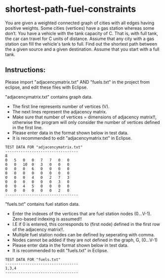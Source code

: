 # shortest-path-fuel-constraints
You are given a weighted connected graph of cities with all edges having positive weights. Some cities (vertices) have a gas station whereas some don’t. You have a vehicle with the tank capacity of C. That is, with full tank, the car can travel for C units of distance. Assume that any city with a gas station can fill the vehicle's tank to full. Find out the shortest path between the a given source and a given destination. Assume that you start with a full tank.

## Instructions: 
Please import "adjacencymatrix.txt" AND "fuels.txt" in the project from eclipse, and edit these files with Eclipse.

"adjacencymatrix.txt" contains graph data.
* The first line represents number of vertices (V).
* The next lines represent the adjacency matrix. 
* Make sure that number of vertices = dimensions of adjacency matrix!!, otherwise the program will only consider the number of vertices defined in the first line.
* Please enter data in the format shown below in test data.
* It is recommended to edit "adjacencymatrix.txt" in Eclipse.

```
TEST DATA FOR "adjacencymatrix.txt"
---------------------------------
8
0	5	0	0	7	7	0	0
0	0	10	0	3	0	0	0
0	0	0	6	0	0	0	0
0	0	0	0	0	0	0	0
0	0	0	4	0	2	7	3
0	0	0	0	0	0	3	0
0	0	4	5	0	0	0	0
0	0	0	0	0	0	2	0
---------------------------------
```

"fuels.txt" contains fuel station data.
* Enter the indexes of the vertices that are fuel station nodes (0...V-1). Zero-based indexing is assumed!!
* I.E if 0 is entered, this corresponds to (first node) defined in the first row of the adjacency matrix!!.
* Multiple fuel station nodes can be defined by seperating with comma.
* Nodes cannot be added if they are not defined in the graph, G, (0...V-1)
*  Please enter data in the format shown below in test data.
* It is recommended to edit "fuels.txt" in Eclipse.

```
TEST DATA FOR "fuels.txt"
---------------------------------
1,3,4
---------------------------------
```